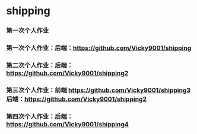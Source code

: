 # shipping
### 第一次个人作业
### 第一次个人作业：后端：https://github.com/Vicky9001/shipping
### 第二次个人作业：后端：https://github.com/Vicky9001/shipping2
### 第三次个人作业：前端 https://github.com/Vicky9001/shipping3  后端：https://github.com/Vicky9001/shipping2
### 第四次个人作业：后端：https://github.com/Vicky9001/shipping4
